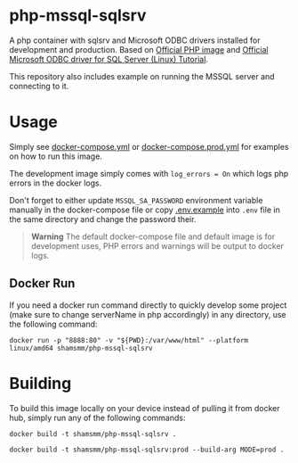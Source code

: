 # php-mssql-sqlsrv
A php container with sqlsrv and Microsoft ODBC drivers installed for development and production.
Based on [Official PHP image](https://hub.docker.com/_/php/) and [Official Microsoft ODBC driver for SQL Server (Linux) Tutorial](https://learn.microsoft.com/en-us/sql/connect/odbc/linux-mac/installing-the-microsoft-odbc-driver-for-sql-server).

This repository also includes example on running the MSSQL server and connecting to it.

# Usage
Simply see [docker-compose.yml](docker-compose.yml) or [docker-compose.prod.yml](docker-compose.prod.yml) for examples on how to run this image.

The development image simply comes with `log_errors = On` which logs php errors in the docker logs.

Don't forget to either update `MSSQL_SA_PASSWORD` environment variable manually in the docker-compose file or copy [.env.example](.env.example) into `.env` file in the same directory and change the password their. 

> **Warning**
> The default docker-compose file and default image is for development uses, PHP errors and warnings will be output to docker logs.

## Docker Run
If you need a docker run command directly to quickly develop some project (make sure to change serverName in php accordingly) in any directory, use the following command:
```shell
docker run -p "8888:80" -v "${PWD}:/var/www/html" --platform linux/amd64 shamsmm/php-mssql-sqlsrv
```

# Building
To build this image locally on your device instead of pulling it from docker hub, simply run any of the following commands:

```shell
docker build -t shamsmm/php-mssql-sqlsrv .
```

```shell
docker build -t shamsmm/php-mssql-sqlsrv:prod --build-arg MODE=prod .
```
